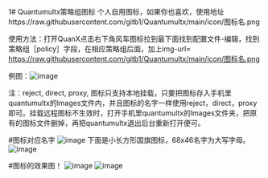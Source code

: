 1# Quantumultx策略组图标
 个人自用图标，如果你也喜欢，使用地址https://raw.githubusercontent.com/gitb1/Quantumultx/main/icon/图标名.png


使用方法：打开QuanX点击右下角风车图标拉到最下面找到配置文件-编辑，找到策略组［policy］字段，在相应策略组后面，加上img-url= https://raw.githubusercontent.com/gitb1/Quantumultx/main/icon/图标名.png 

例图：![image](https://raw.githubusercontent.com/gitb1/Quantumultx/main/icon/x/20.20.JPG)
  
注：reject, direct, proxy, 图标只支持本地挂载，只要把图标存入手机里quantumultx的lmages文件内，并且图标的名字一样使用reject，direct，proxy即可。挂载远程图标不生效时，打开手机里quantumultx的lmages文件夹，把原有的图标文件删掉，再把quantumultx退出后台重新打开便可。
 
#图标对应名字
![image](https://raw.githubusercontent.com/gitb1/Quantumultx/main/icon/x/2020.10.PNG)
下面是小长方形国旗图标，68x46名字为大写字母。
![image](https://raw.githubusercontent.com/gitb1/Quantumultx/main/icon/x/2020..jpg)


#图标的效果图！
![image](https://raw.githubusercontent.com/gitb1/Quantumultx/main/icon/x/2020.jpg)
![image](https://raw.githubusercontent.com/gitb1/Quantumultx/main/icon/x/2020-.jpg)


